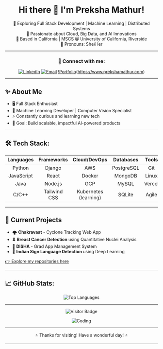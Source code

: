 <div align="center">

# Hi there 👋 I'm Preksha Mathur!

🚀 Exploring Full Stack Development | Machine Learning | Distributed Systems  
🌱 Passionate about Cloud, Big Data, and AI Innovations  
📍 Based in California | MSCS @ University of California, Riverside  
🌸 Pronouns: She/Her  

---

### 🔗 Connect with me:
[![LinkedIn](https://img.shields.io/badge/LinkedIn-Preksha%20Mathur-blue?style=for-the-badge&logo=linkedin)](https://www.linkedin.com/in/preksha-mathur/)
[![Email](https://img.shields.io/badge/Email-mathurpreksha12@gmail.com-red?style=for-the-badge&logo=gmail)](mailto:mathurpreksha12@gmail.com)
[!Portfolio](https://img.shields.io/badge/Portfolio-https://www.prekshamathur.com-green?style=for-the-badge&logo=email)(https://www.prekshamathur.com)


</div>

---

## ✨ About Me
- 🖥️ Full Stack Enthusiast 
- 🧠 Machine Learning Developer | Computer Vision Specialist
- ⚡ Constantly curious and learning new tech
- 🎯 Goal: Build scalable, impactful AI-powered products

---

## 🛠️ Tech Stack:

<div align="center">

| Languages | Frameworks | Cloud/DevOps | Databases | Tools |
|:---:|:---:|:---:|:---:|:---:|
| Python | Django | AWS | PostgreSQL | Git |
| JavaScript | React | Docker | MongoDB | Linux |
| Java | Node.js | GCP | MySQL | Vercel |
| C/C++ | Tailwind CSS | Kubernetes (learning) | SQLite | Agile |

</div>

---

## 🎯 Current Projects
- 🌪️ **Chakravaat** - Cyclone Tracking Web App
- 🎗️ **Breast Cancer Detection** using Quantitative Nuclei Analysis
- 📝 **DISHA** - Grad App Management System
- 🤟 **Indian Sign Language Detection** using Deep Learning

[👉 Explore my repositories here](https://github.com/PrekshaM12/)

---

## 📈 GitHub Stats:

<div align="center">



![Top Languages](https://github-readme-stats.vercel.app/api/top-langs/?username=PrekshaM12&layout=compact&theme=github_dark&hide_border=true)



</div>

---


<div align="center">
  
![Visitor Badge](https://komarev.com/ghpvc/?username=PrekshaM12&style=flat-square&color=blue)

![Coding](https://readme-typing-svg.herokuapp.com?font=Fira+Code&weight=600&size=22&duration=3000&pause=1000&center=true&vCenter=true&width=435&lines=I+%E2%9D%A4%EF%B8%8F+Coding;I+%E2%9D%A4%EF%B8%8F+Building+Projects;I+%E2%9D%A4%EF%B8%8F+Learning+New+Things)

</div>

---

<div align="center">

⭐️ Thanks for visiting! Have a wonderful day! ⭐️

</div>


---


